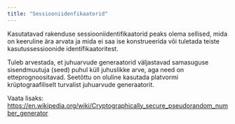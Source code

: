 ```yaml
---
title: "Sessiooniidenfikaatorid"
---
```

Kasutatavad rakenduse sessiooniidentifikaatorid peaks olema sellised, mida on
keeruline ära arvata ja mida ei saa ise konstrueerida või tuletada teiste
kasutussessioonide identifikaatoritest.

Tuleb arvestada, et juhuarvude generaatorid väljastavad samasuguse sisendmuutuja
(seed) puhul küll juhuslikke arve, aga need on etteprognoositavad. Seetõttu
on oluline kasutada platvormi krüptograafiliselt turvalist juhuarvude generaatorit.

Vaata lisaks:  
<https://en.wikipedia.org/wiki/Cryptographically_secure_pseudorandom_number_generator>
